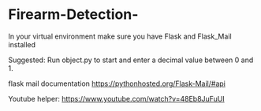 # Firearm-Detection-

In your virtual environment make sure you have Flask and Flask_Mail installed

Suggested:
Run object.py to start and enter a decimal value between 0 and 1.



flask mail documentation
https://pythonhosted.org/Flask-Mail/#api

Youtube helper:
https://www.youtube.com/watch?v=48Eb8JuFuUI
